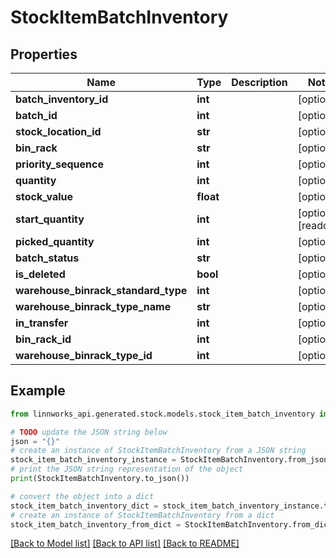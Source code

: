 # StockItemBatchInventory


## Properties

Name | Type | Description | Notes
------------ | ------------- | ------------- | -------------
**batch_inventory_id** | **int** |  | [optional] 
**batch_id** | **int** |  | [optional] 
**stock_location_id** | **str** |  | [optional] 
**bin_rack** | **str** |  | [optional] 
**priority_sequence** | **int** |  | [optional] 
**quantity** | **int** |  | [optional] 
**stock_value** | **float** |  | [optional] 
**start_quantity** | **int** |  | [optional] [readonly] 
**picked_quantity** | **int** |  | [optional] 
**batch_status** | **str** |  | [optional] 
**is_deleted** | **bool** |  | [optional] 
**warehouse_binrack_standard_type** | **int** |  | [optional] 
**warehouse_binrack_type_name** | **str** |  | [optional] 
**in_transfer** | **int** |  | [optional] 
**bin_rack_id** | **int** |  | [optional] 
**warehouse_binrack_type_id** | **int** |  | [optional] 

## Example

```python
from linnworks_api.generated.stock.models.stock_item_batch_inventory import StockItemBatchInventory

# TODO update the JSON string below
json = "{}"
# create an instance of StockItemBatchInventory from a JSON string
stock_item_batch_inventory_instance = StockItemBatchInventory.from_json(json)
# print the JSON string representation of the object
print(StockItemBatchInventory.to_json())

# convert the object into a dict
stock_item_batch_inventory_dict = stock_item_batch_inventory_instance.to_dict()
# create an instance of StockItemBatchInventory from a dict
stock_item_batch_inventory_from_dict = StockItemBatchInventory.from_dict(stock_item_batch_inventory_dict)
```
[[Back to Model list]](../README.md#documentation-for-models) [[Back to API list]](../README.md#documentation-for-api-endpoints) [[Back to README]](../README.md)


